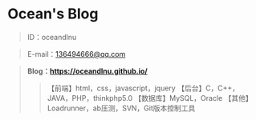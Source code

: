 # Ocean's Blog

> ID：oceandlnu

> E-mail：136494666@qq.com

> __Blog：https://oceandlnu.github.io/__
 >>【前端】html，css，javascript，jquery
【后台】C，C++，JAVA，PHP，thinkphp5.0
【数据库】MySQL，Oracle
【其他】Loadrunner，ab压测，SVN，Git版本控制工具
